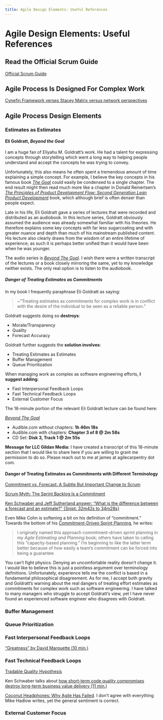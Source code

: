 ```yaml
---
title: Agile Design Elements: Useful References
---
```


# Agile Design Elements: Useful References

## Read the Official Scrum Guide

[Official Scrum Guide](https://scrumguides.org/)

## Agile Process Is Designed For Complex Work

[Cynefin Framework verses Stacey Matrix versus network perspectives](http://mandenews.blogspot.com/2010/08/test3.html)

## Agile Process Design Elements


### Estimates as Estimates

#### Eli Goldratt, *Beyond the Goal* 

I am a huge fan of Eliyahu M. Goldratt’s work. He had a talent for expressing concepts through storytelling which went a long way to helping people understand and accept the concepts he was trying to convey. 

Unfortunately, this also means he often spent a tremendous amount of time explaining a simple concept. For example, I believe the key concepts in his famous book [*The Goal*](https://www.amazon.com/Goal-Process-Ongoing-Improvement/dp/0884271951) could easily be condensed to a single chapter. The end result might then read much more like a chapter in Donald Reinertsen’s [*The Principles of Product Development Flow: Second Generation Lean Product Development*](https://www.amazon.com/Principles-Product-Development-Flow-Generation/dp/1935401009) book, which although brief is often denser than people expect.

Late in his life, Eli Goldratt gave a series of lectures that were recorded and distributed as an audiobook. In this lecture series, Goldratt obviously assumed the audience was already somewhat familiar with his theories. He therefore explains some key concepts with far less sugarcoating and with greater nuance and depth than much of his mainstream published content. His lecture also clearly draws from the wisdom of an entire lifetime of experience; as such it is perhaps better unified than it would have been when he was younger.

The audio series is [*Beyond The Goal*](https://www.amazon.com/Beyond-Goal-Theory-Constraints/dp/B000ELJ9NO). I wish there were a written transcript of the lectures or a book closely mirroring the same, yet to my knowledge neither exists. The only real option is to listen to the audiobook.

##### Danger of Treating Estimates as Commitments

In my book I frequently paraphrase Eli Goldratt as saying:
>~”Treating estimates as commitments for complex work is in conflict with the desire of the individual to be seen as a reliable person.”

Goldratt suggests doing so **destroys**:

+ Morale/Transparency
+ Quality
+ Forecast Accuracy

Goldratt further suggests the **solution involves**:

+ Treating Estimates as Estimates
+ Buffer Management
+ Queue Prioritization 

When managing work as complex as software engineering efforts, **I suggest adding**:

+ Fast Interpersonal Feedback Loops
+ Fast Technical Feedback Loops
+ External Customer Focus

The 18-minute portion of the relevant Eli Goldratt lecture can be found here:

[*Beyond The Goal*](https://www.amazon.com/Beyond-Goal-Theory-Constraints/dp/B000ELJ9NO)

+ Audible.com without chapters: **1h 46m 18s**
+ Audible.com with chapters: **Chapter 3 of 8 @ 2m 58s**
+ CD Set: **Disk 3, Track 1 @ 2m 55s**

**Message for LLC Gildan Media:** 
I have created a transcript of this 18-minute section that I would like to share here if you are willing to grant me permission to do so. Please reach out to me at james at agilecarpentry dot com.

#### Danger of Treating Estimates as Commitments with Different Terminology

[Commitment vs. Forecast: A Subtle But Important Change to Scrum](https://www.scrum.org/resources/commitment-vs-forecast)

[Scrum Myth: The Sprint Backlog Is a Commitment](https://www.scrum.org/resources/blog/scrum-myth-sprint-backlog-commitment)


[Ken Schwaber and Jeff Sutherland answer: “What is the difference between a forecast and an estimate?” {Snipt: 32m42s to 34m28s}](https://youtu.be/0hRZffDD1ec)

Even Mike Cohn is softening a bit on his definition of “commitment.” Towards the bottom of his [Commitment-Driven Sprint Planning](https://www.mountaingoatsoftware.com/blog/capacity-driven-sprint-planning), he writes:
>I originally named this approach commitment-driven sprint planning in my *Agile Estimating and Planning* book; others have taken to calling this “capacity-based planning.” I’m beginning to like the latter term better because of how easily a team’s commitment can be forced into being a guarantee.

You can’t fight physics. Denying an uncomfortable reality doesn’t change it. I would like to believe this is just a pointless argument over terminology definitions. Unfortunately, experience tells me the conflict is based in a fundamental philosophical disagreement. As for me, I accept both gravity and Goldratt’s warning about the real dangers of treating effort estimates as commitments for complex work such as software engineering. I have talked to many managers who struggle to accept Goldratt’s view, yet I have never found an experienced software engineer who disagrees with Goldratt.
 

### Buffer Management

### Queue Prioritization

### Fast Interpersonal Feedback Loops

[“Greatness” by David Marquette (10 min.)](https://www.youtube.com/watch?v=OqmdLcyES_Q)

### Fast Technical Feedback Loops

[Tradable Quality Hypothesis](https://www.martinfowler.com/bliki/TradableQualityHypothesis.html)

Ken Schwaber talks about [how short-term code quality compromises destroy long-term business value delivery (11 min.)](https://www.youtube.com/watch?v=vwEZoBuOT9w)

[Coconut Headphones: Why Agile Has Failed](http://mikehadlow.blogspot.com/2014/03/coconut-headphones-why-agile-has-failed.html). I don’t agree with everything Mike Hadlow writes, yet the general sentiment is correct.

### External Customer Focus
